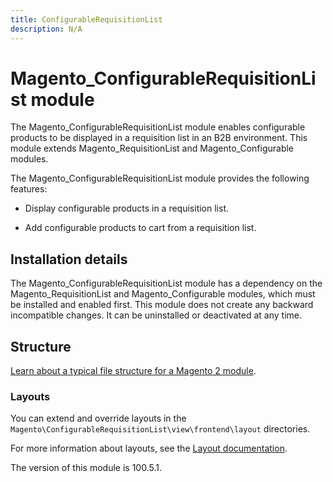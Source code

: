 ```yaml
---
title: ConfigurableRequisitionList
description: N/A
---
```


# Magento_ConfigurableRequisitionList module

The Magento_ConfigurableRequisitionList module enables configurable products to be displayed in a requisition list in an B2B environment. This module extends Magento_RequisitionList and Magento_Configurable modules.

The Magento_ConfigurableRequisitionList module provides the following features:

* Display configurable products in a requisition list.

* Add configurable products to cart from a requisition list.

## Installation details

The Magento_ConfigurableRequisitionList module has a dependency on the Magento_RequisitionList and Magento_Configurable modules, which must be installed and enabled first. This module does not create any backward incompatible changes. It can be uninstalled or deactivated at any time.

## Structure

[Learn about a typical file structure for a Magento 2 module](https://developer.adobe.com/commerce/php/development/build/component-file-structure/).

### Layouts

You can extend and override layouts in the `Magento\ConfigurableRequisitionList\view\frontend\layout` directories.

For more information about layouts, see the [Layout documentation](https://developer.adobe.com/commerce/frontend-core/guide/layouts/).

<InlineAlert slots="text" />
The version of this module is 100.5.1.
